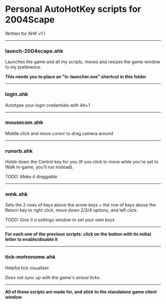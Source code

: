# Personal AutoHotKey scripts for 2004Scape
Written for AHK v1.1

***
 
### launch-2004scape.ahk

Launches the game and all my scripts, moves and resizes the game window to my preference.

**This needs you to place an "lc-launcher.exe" shortcut in this folder**

***

### login.ahk

Autotype your login credentials with Alt+1

***

### mousecam.ahk

Middle click and move cursor to drag camera around

***

### runorb.ahk

Holds down the Control key for you (If you click to move while you're set to Walk in-game, you'll run instead).

*TODO: Make it draggable*
***

### wmk.ahk

Sets the 2 rows of keys above the arrow keys + the row of keys above the Return key to right click, move down 2/3/4 options, and left click.

*TODO: Give it a settings window to set your own keys*

***

**For each one of the previous scripts: click on the button with its initial letter to enable/disable it**

***

### tick-metronome.ahk

Helpful tick visualizer.

*Does not sync up with the game's actual ticks.*

***

**All of these scripts are made for, and stick to the standalone game client window**
